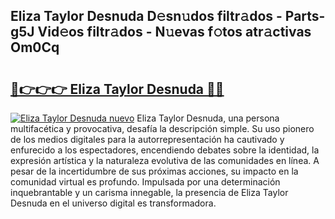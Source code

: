 ## Eliza Taylor Desnuda D𝚎sn𝚞dos filtr𝚊dos - Parts-g5J Vid𝚎os filtr𝚊dos - N𝚞evas f𝚘tos atr𝚊ctivas Om0Cq

# <h2><a href="http://mb90c8.tromn.icu/?c=Eliza+Taylor+Desnuda">🔗👉👉👉 Eliza Taylor Desnuda 🔗🔗</a></h2>

[![Eliza Taylor Desnuda nuevo](https://i.imgur.com/pEAQMta.gif)](http://mb90c8.tromn.icu/?c=Eliza+Taylor+Desnuda)
Eliza Taylor Desnuda, una persona multifacética y provocativa, desafía la descripción simple. Su uso pionero de los medios digitales para la autorrepresentación ha cautivado y enfurecido a los espectadores, encendiendo debates sobre la identidad, la expresión artística y la naturaleza evolutiva de las comunidades en línea. A pesar de la incertidumbre de sus próximas acciones, su impacto en la comunidad virtual es profundo. Impulsada por una determinación inquebrantable y un carisma innegable, la presencia de Eliza Taylor Desnuda en el universo digital es transformadora.
